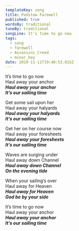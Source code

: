 ```yaml
---
templateKey: song
title: Padstow Farewell
published: true
wordsBy: traditional
tuneBy: traditional
songLine: It's time to go now
tags:
  - song
  - farewell
  - Assassins_Creed
  - minor_key
date: 2019-11-11T19:40:53.015Z
---
```

It’s time to go now\
Haul away your anchor\
***Haul away your anchor\
It’s our sailing time***

Get some sail upon her\
Haul away your halyards\
***Haul away your halyards\
It’s our sailing time***

Get her on her course now\
Haul away your foresheets\
***Haul away your foresheets\
It’s our sailing time***

Waves are surging under\
Haul away down Channel\
***Haul away down Channel\
On the evening tide***

When your sailing’s over\
Haul away for Heaven\
***Haul away for Heaven\
God be by your side***

It’s time to go now\
Haul away your anchor\
***Haul away your anchor\
It’s our sailing time***
